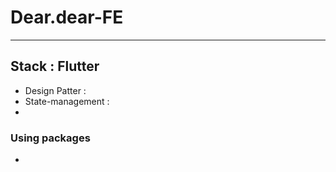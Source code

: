 # Dear.dear-FE
---
## Stack : Flutter
* Design Patter :
* State-management :
* 


### Using packages
* 
